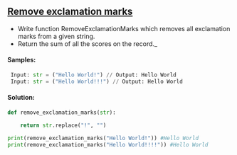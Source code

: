 ## [Remove exclamation marks](https://www.codewars.com/kata/57a0885cbb9944e24c00008e)

- Write function RemoveExclamationMarks which removes all exclamation marks from a given string.
- Return the sum of all the scores on the record._

#### Samples:
```python
 Input: str = ("Hello World!") // Output: Hello World
 Input: str = ("Hello World!!!") // Output: Hello World
```

#### Solution:
```python
def remove_exclamation_marks(str):

    return str.replace("!", "")

print(remove_exclamation_marks("Hello World!")) #Hello World
print(remove_exclamation_marks("Hello World!!!!")) #Hello World
```